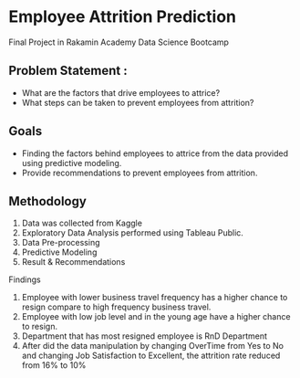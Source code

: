 # Employee Attrition Prediction
Final Project in Rakamin Academy Data Science Bootcamp

## Problem Statement :
* What are the factors that drive employees to attrice?
* What steps can be taken to prevent employees from attrition?

## Goals
* Finding the factors behind employees to attrice from the data provided using predictive modeling.
* Provide recommendations to prevent employees from attrition.

## Methodology
1.  Data was collected from Kaggle
2.  Exploratory Data Analysis performed using Tableau Public.
3.  Data Pre-processing
4.  Predictive Modeling
5.  Result & Recommendations

Findings
1.  Employee with lower business travel frequency has a higher chance to resign compare to high frequency business travel.
2.  Employee with low job level and in the young age have a higher chance to resign.
3.  Department that has most resigned employee is RnD Department
4.  After did the data manipulation by changing OverTime from Yes to No and changing Job Satisfaction to Excellent, the attrition rate reduced from 16% to 10%
